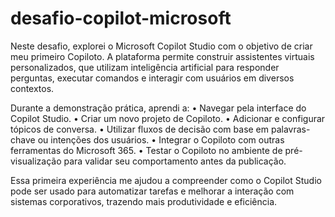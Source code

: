 # desafio-copilot-microsoft

Neste desafio, explorei o Microsoft Copilot Studio com o objetivo de criar meu primeiro Copiloto. A plataforma permite construir assistentes virtuais personalizados, que utilizam inteligência artificial para responder perguntas, executar comandos e interagir com usuários em diversos contextos.

Durante a demonstração prática, aprendi a:
	•	Navegar pela interface do Copilot Studio.
	•	Criar um novo projeto de Copiloto.
	•	Adicionar e configurar tópicos de conversa.
	•	Utilizar fluxos de decisão com base em palavras-chave ou intenções dos usuários.
	•	Integrar o Copiloto com outras ferramentas do Microsoft 365.
	•	Testar o Copiloto no ambiente de pré-visualização para validar seu comportamento antes da publicação.

Essa primeira experiência me ajudou a compreender como o Copilot Studio pode ser usado para automatizar tarefas e melhorar a interação com sistemas corporativos, trazendo mais produtividade e eficiência.
